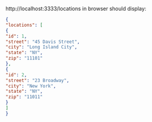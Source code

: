 http://localhost:3333/locations in browser should display:

```json
{
"locations": [
{
"id": 1,
"street": "45 Davis Street",
"city": "Long Island City",
"state": "NY",
"zip": "11101"
},
{
"id": 2,
"street": "23 Broadway",
"city": "New York",
"state": "NY",
"zip": "11011"
}
]
}
```